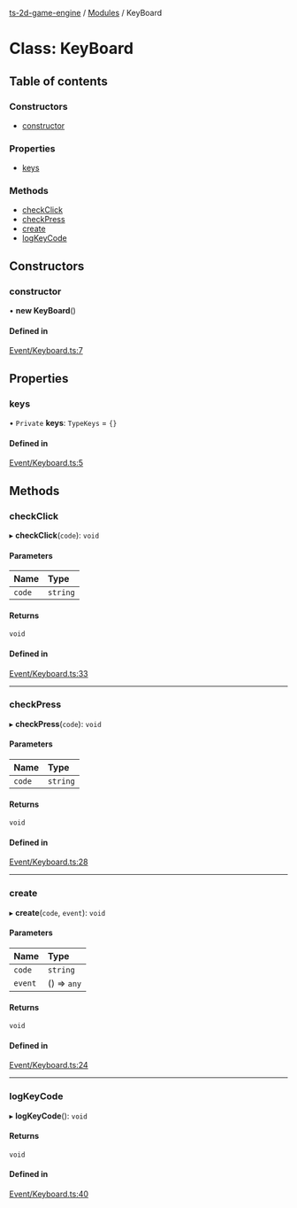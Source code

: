 [ts-2d-game-engine](../README.md) / [Modules](../modules.md) / KeyBoard

# Class: KeyBoard

## Table of contents

### Constructors

- [constructor](KeyBoard.md#constructor)

### Properties

- [keys](KeyBoard.md#keys)

### Methods

- [checkClick](KeyBoard.md#checkclick)
- [checkPress](KeyBoard.md#checkpress)
- [create](KeyBoard.md#create)
- [logKeyCode](KeyBoard.md#logkeycode)

## Constructors

### constructor

• **new KeyBoard**()

#### Defined in

[Event/Keyboard.ts:7](https://github.com/Isaque-Claudino-dos-Santos/ts-game-script/blob/2a7898a/src/Event/Keyboard.ts#L7)

## Properties

### keys

• `Private` **keys**: `TypeKeys` = `{}`

#### Defined in

[Event/Keyboard.ts:5](https://github.com/Isaque-Claudino-dos-Santos/ts-game-script/blob/2a7898a/src/Event/Keyboard.ts#L5)

## Methods

### checkClick

▸ **checkClick**(`code`): `void`

#### Parameters

| Name | Type |
| :------ | :------ |
| `code` | `string` |

#### Returns

`void`

#### Defined in

[Event/Keyboard.ts:33](https://github.com/Isaque-Claudino-dos-Santos/ts-game-script/blob/2a7898a/src/Event/Keyboard.ts#L33)

___

### checkPress

▸ **checkPress**(`code`): `void`

#### Parameters

| Name | Type |
| :------ | :------ |
| `code` | `string` |

#### Returns

`void`

#### Defined in

[Event/Keyboard.ts:28](https://github.com/Isaque-Claudino-dos-Santos/ts-game-script/blob/2a7898a/src/Event/Keyboard.ts#L28)

___

### create

▸ **create**(`code`, `event`): `void`

#### Parameters

| Name | Type |
| :------ | :------ |
| `code` | `string` |
| `event` | () => `any` |

#### Returns

`void`

#### Defined in

[Event/Keyboard.ts:24](https://github.com/Isaque-Claudino-dos-Santos/ts-game-script/blob/2a7898a/src/Event/Keyboard.ts#L24)

___

### logKeyCode

▸ **logKeyCode**(): `void`

#### Returns

`void`

#### Defined in

[Event/Keyboard.ts:40](https://github.com/Isaque-Claudino-dos-Santos/ts-game-script/blob/2a7898a/src/Event/Keyboard.ts#L40)
